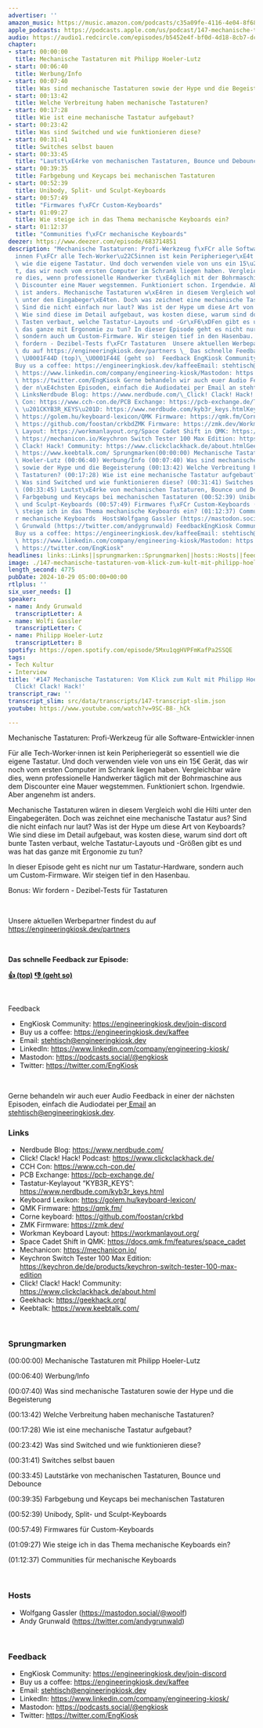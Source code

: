 ```yaml
---
advertiser: ''
amazon_music: https://music.amazon.com/podcasts/c35a09fe-4116-4e04-8f68-77d61b112e46/episodes/ef523e8f-a9b2-434b-9c0e-016f73e8146b/engineering-kiosk-147-mechanische-tastaturen-vom-klick-zum-kult-mit-philipp-hoeler-lutz-von-click-clack-hack
apple_podcasts: https://podcasts.apple.com/us/podcast/147-mechanische-tastaturen-vom-klick-zum-kult-mit-philipp/id1603082924?i=1000674816850&uo=4
audio: https://audio1.redcircle.com/episodes/b5452e4f-bf0d-4d18-8cb7-dc37b89ac59b/stream.mp3
chapter:
- start: 00:00:00
  title: Mechanische Tastaturen mit Philipp Hoeler-Lutz
- start: 00:06:40
  title: Werbung/Info
- start: 00:07:40
  title: Was sind mechanische Tastaturen sowie der Hype und die Begeisterung
- start: 00:13:42
  title: Welche Verbreitung haben mechanische Tastaturen?
- start: 00:17:28
  title: Wie ist eine mechanische Tastatur aufgebaut?
- start: 00:23:42
  title: Was sind Switched und wie funktionieren diese?
- start: 00:31:41
  title: Switches selbst bauen
- start: 00:33:45
  title: "Lautst\xE4rke von mechanischen Tastaturen, Bounce und Debounce"
- start: 00:39:35
  title: Farbgebung und Keycaps bei mechanischen Tastaturen
- start: 00:52:39
  title: Unibody, Split- und Sculpt-Keyboards
- start: 00:57:49
  title: "Firmwares f\xFCr Custom-Keyboards"
- start: 01:09:27
  title: Wie steige ich in das Thema mechanische Keyboards ein?
- start: 01:12:37
  title: "Communities f\xFCr mechanische Keyboards"
deezer: https://www.deezer.com/episode/683714851
description: "Mechanische Tastaturen: Profi-Werkzeug f\xFCr alle Software-Entwickler\u22C5\
  innen F\xFCr alle Tech-Worker\u22C5innen ist kein Peripherieger\xE4t so essentiell\
  \ wie die eigene Tastatur. Und doch verwenden viele von uns ein 15\u20AC Ger\xE4\
  t, das wir noch vom ersten Computer im Schrank liegen haben. Vergleichbar w\xE4\
  re dies, wenn professionelle Handwerker t\xE4glich mit der Bohrmaschine aus dem\
  \ Discounter eine Mauer wegstemmen. Funktioniert schon. Irgendwie. Aber angenehm\
  \ ist anders. Mechanische Tastaturen w\xE4ren in diesem Vergleich wohl die Hilti\
  \ unter den Eingabeger\xE4ten. Doch was zeichnet eine mechanische Tastatur aus?\
  \ Sind die nicht einfach nur laut? Was ist der Hype um diese Art von Keyboards?\
  \ Wie sind diese im Detail aufgebaut, was kosten diese, warum sind dort oft bunte\
  \ Tasten verbaut, welche Tastatur-Layouts und -Gr\xF6\xDFen gibt es und was hat\
  \ das ganze mit Ergonomie zu tun? In dieser Episode geht es nicht nur um Tastatur-Hardware,\
  \ sondern auch um Custom-Firmware. Wir steigen tief in den Hasenbau. Bonus: Wir\
  \ fordern - Dezibel-Tests f\xFCr Tastaturen  Unsere aktuellen Werbepartner findest\
  \ du auf https://engineeringkiosk.dev/partners \_ Das schnelle Feedback zur Episode:\
  \ \U0001F44D (top)\_\U0001F44E (geht so)  Feedback EngKiosk Community: https://engineeringkiosk.dev/join-discord\_\
  Buy us a coffee: https://engineeringkiosk.dev/kaffeeEmail: stehtisch@engineeringkiosk.devLinkedIn:\
  \ https://www.linkedin.com/company/engineering-kiosk/Mastodon: https://podcasts.social/@engkioskTwitter:\
  \ https://twitter.com/EngKiosk Gerne behandeln wir auch euer Audio Feedback in einer\
  \ der n\xE4chsten Episoden, einfach die Audiodatei per Email an stehtisch@engineeringkiosk.dev.\
  \ LinksNerdbude Blog: https://www.nerdbude.com/\_Click! Clack! Hack! Podcast: https://www.clickclackhack.de/CCH\
  \ Con: https://www.cch-con.de/PCB Exchange: https://pcb-exchange.de/Tastatur-Keylayout\
  \ \u201CKYB3R_KEYS\u201D: https://www.nerdbude.com/kyb3r_keys.htmlKeyboard Lexikon:\
  \ https://golem.hu/keyboard-lexicon/QMK Firmware: https://qmk.fm/Corne keyboard:\
  \ https://github.com/foostan/crkbdZMK Firmware: https://zmk.dev/Workman Keyboard\
  \ Layout: https://workmanlayout.org/Space Cadet Shift in QMK: https://docs.qmk.fm/features/space_cadetMechanicon:\
  \ https://mechanicon.io/Keychron Switch Tester 100 Max Edition: https://keychron.de/de/products/keychron-switch-tester-100-max-editionClick!\
  \ Clack! Hack! Community: https://www.clickclackhack.de/about.htmlGeekhack: https://geekhack.org/Keebtalk:\
  \ https://www.keebtalk.com/ Sprungmarken(00:00:00) Mechanische Tastaturen mit Philipp\
  \ Hoeler-Lutz (00:06:40) Werbung/Info (00:07:40) Was sind mechanische Tastaturen\
  \ sowie der Hype und die Begeisterung (00:13:42) Welche Verbreitung haben mechanische\
  \ Tastaturen? (00:17:28) Wie ist eine mechanische Tastatur aufgebaut? (00:23:42)\
  \ Was sind Switched und wie funktionieren diese? (00:31:41) Switches selbst bauen\
  \ (00:33:45) Lautst\xE4rke von mechanischen Tastaturen, Bounce und Debounce (00:39:35)\
  \ Farbgebung und Keycaps bei mechanischen Tastaturen (00:52:39) Unibody, Split-\
  \ und Sculpt-Keyboards (00:57:49) Firmwares f\xFCr Custom-Keyboards (01:09:27) Wie\
  \ steige ich in das Thema mechanische Keyboards ein? (01:12:37) Communities f\xFC\
  r mechanische Keyboards  HostsWolfgang Gassler (https://mastodon.social/@woolf)Andy\
  \ Grunwald (https://twitter.com/andygrunwald) FeedbackEngKiosk Community: https://engineeringkiosk.dev/join-discord\_\
  Buy us a coffee: https://engineeringkiosk.dev/kaffeeEmail: stehtisch@engineeringkiosk.devLinkedIn:\
  \ https://www.linkedin.com/company/engineering-kiosk/Mastodon: https://podcasts.social/@engkioskTwitter:\
  \ https://twitter.com/EngKiosk"
headlines: links::Links||sprungmarken::Sprungmarken||hosts::Hosts||feedback::Feedback
image: ./147-mechanische-tastaturen-vom-klick-zum-kult-mit-philipp-hoeler-lutz-von-click-clack-hack.jpg
length_second: 4775
pubDate: 2024-10-29 05:00:00+00:00
rtlplus: ''
six_user_needs: []
speaker:
- name: Andy Grunwald
  transcriptLetter: A
- name: Wolfi Gassler
  transcriptLetter: C
- name: Philipp Hoeler-Lutz
  transcriptLetter: B
spotify: https://open.spotify.com/episode/5Mxu1qgHVPFmKafPa2SSQE
tags:
- Tech Kultur
- Interview
title: '#147 Mechanische Tastaturen: Vom Klick zum Kult mit Philipp Hoeler-Lutz von
  Click! Clack! Hack!'
transcript_raw: ''
transcript_slim: src/data/transcripts/147-transcript-slim.json
youtube: https://www.youtube.com/watch?v=9SC-B8-_hCk

---
```

<p>Mechanische Tastaturen: Profi-Werkzeug für alle Software-Entwickler⋅innen</p><p>Für alle Tech-Worker⋅innen ist kein Peripheriegerät so essentiell wie die eigene Tastatur. Und doch verwenden viele von uns ein 15€ Gerät, das wir noch vom ersten Computer im Schrank liegen haben. Vergleichbar wäre dies, wenn professionelle Handwerker täglich mit der Bohrmaschine aus dem Discounter eine Mauer wegstemmen. Funktioniert schon. Irgendwie. Aber angenehm ist anders.</p><p>Mechanische Tastaturen wären in diesem Vergleich wohl die Hilti unter den Eingabegeräten. Doch was zeichnet eine mechanische Tastatur aus? Sind die nicht einfach nur laut? Was ist der Hype um diese Art von Keyboards? Wie sind diese im Detail aufgebaut, was kosten diese, warum sind dort oft bunte Tasten verbaut, welche Tastatur-Layouts und -Größen gibt es und was hat das ganze mit Ergonomie zu tun?</p><p>In dieser Episode geht es nicht nur um Tastatur-Hardware, sondern auch um Custom-Firmware. Wir steigen tief in den Hasenbau.</p><p>Bonus: Wir fordern - Dezibel-Tests für Tastaturen</p><p><br></p><p>Unsere aktuellen Werbepartner findest du auf <a href="https://engineeringkiosk.dev/partners">https://engineeringkiosk.dev/partners</a></p><p> </p><p><strong>Das schnelle Feedback zur Episode:</strong></p><p><a href="https://api.openpodcast.dev/feedback/147/upvote" rel="nofollow"><strong>👍 (top)</strong></a><strong> </strong><a href="https://api.openpodcast.dev/feedback/147/downvote" rel="nofollow"><strong>👎 (geht so)</strong></a></p><p><br></p><p>Feedback</p><ul><li>EngKiosk Community: <a href="https://engineeringkiosk.dev/join-discord">https://engineeringkiosk.dev/join-discord</a> </li><li>Buy us a coffee: <a href="https://engineeringkiosk.dev/kaffee">https://engineeringkiosk.dev/kaffee</a></li><li>Email: <a href="mailto:stehtisch@engineeringkiosk.dev" rel="nofollow">stehtisch@engineeringkiosk.dev</a></li><li>LinkedIn: <a href="https://www.linkedin.com/company/engineering-kiosk/" rel="nofollow">https://www.linkedin.com/company/engineering-kiosk/</a></li><li>Mastodon: <a href="https://podcasts.social/@engkiosk" rel="nofollow">https://podcasts.social/@engkiosk</a></li><li>Twitter: <a href="https://twitter.com/EngKiosk" rel="nofollow">https://twitter.com/EngKiosk</a></li></ul><p><br></p><p>Gerne behandeln wir auch euer Audio Feedback in einer der nächsten Episoden, einfach die Audiodatei per<a href="https://engineeringkiosk.dev/kontakt/"> Email</a> an <a href="mailto:stehtisch@engineeringkiosk.dev" rel="nofollow">stehtisch@engineeringkiosk.dev</a>.</p><h3 id="links">Links</h3><ul><li>Nerdbude Blog: <a href="https://www.nerdbude.com/" rel="nofollow">https://www.nerdbude.com/</a> </li><li>Click! Clack! Hack! Podcast: <a href="https://www.clickclackhack.de/" rel="nofollow">https://www.clickclackhack.de/</a></li><li>CCH Con: <a href="https://www.cch-con.de/" rel="nofollow">https://www.cch-con.de/</a></li><li>PCB Exchange: <a href="https://pcb-exchange.de/" rel="nofollow">https://pcb-exchange.de/</a></li><li>Tastatur-Keylayout “KYB3R_KEYS”: <a href="https://www.nerdbude.com/kyb3r_keys.html" rel="nofollow">https://www.nerdbude.com/kyb3r_keys.html</a></li><li>Keyboard Lexikon: <a href="https://golem.hu/keyboard-lexicon/" rel="nofollow">https://golem.hu/keyboard-lexicon/</a></li><li>QMK Firmware: <a href="https://qmk.fm/" rel="nofollow">https://qmk.fm/</a></li><li>Corne keyboard: <a href="https://github.com/foostan/crkbd" rel="nofollow">https://github.com/foostan/crkbd</a></li><li>ZMK Firmware: <a href="https://zmk.dev/" rel="nofollow">https://zmk.dev/</a></li><li>Workman Keyboard Layout: <a href="https://workmanlayout.org/" rel="nofollow">https://workmanlayout.org/</a></li><li>Space Cadet Shift in QMK: <a href="https://docs.qmk.fm/features/space_cadet" rel="nofollow">https://docs.qmk.fm/features/space_cadet</a></li><li>Mechanicon: <a href="https://mechanicon.io/" rel="nofollow">https://mechanicon.io/</a></li><li>Keychron Switch Tester 100 Max Edition: <a href="https://keychron.de/de/products/keychron-switch-tester-100-max-edition" rel="nofollow">https://keychron.de/de/products/keychron-switch-tester-100-max-edition</a></li><li>Click! Clack! Hack! Community: <a href="https://www.clickclackhack.de/about.html" rel="nofollow">https://www.clickclackhack.de/about.html</a></li><li>Geekhack: <a href="https://geekhack.org/" rel="nofollow">https://geekhack.org/</a></li><li>Keebtalk: <a href="https://www.keebtalk.com/" rel="nofollow">https://www.keebtalk.com/</a></li></ul><p><br></p><h3 id="sprungmarken">Sprungmarken</h3><p>(00:00:00) Mechanische Tastaturen mit Philipp Hoeler-Lutz</p><p>(00:06:40) Werbung/Info</p><p>(00:07:40) Was sind mechanische Tastaturen sowie der Hype und die Begeisterung</p><p>(00:13:42) Welche Verbreitung haben mechanische Tastaturen?</p><p>(00:17:28) Wie ist eine mechanische Tastatur aufgebaut?</p><p>(00:23:42) Was sind Switched und wie funktionieren diese?</p><p>(00:31:41) Switches selbst bauen</p><p>(00:33:45) Lautstärke von mechanischen Tastaturen, Bounce und Debounce</p><p>(00:39:35) Farbgebung und Keycaps bei mechanischen Tastaturen</p><p>(00:52:39) Unibody, Split- und Sculpt-Keyboards</p><p>(00:57:49) Firmwares für Custom-Keyboards</p><p>(01:09:27) Wie steige ich in das Thema mechanische Keyboards ein?</p><p>(01:12:37) Communities für mechanische Keyboards</p><p><br></p><h3 id="hosts">Hosts</h3><ul><li>Wolfgang Gassler (<a href="https://mastodon.social/@woolf" rel="nofollow">https://mastodon.social/@woolf</a>)</li><li>Andy Grunwald (<a href="https://twitter.com/andygrunwald" rel="nofollow">https://twitter.com/andygrunwald</a>)</li></ul><p><br></p><h3 id="feedback">Feedback</h3><ul><li>EngKiosk Community: <a href="https://engineeringkiosk.dev/join-discord">https://engineeringkiosk.dev/join-discord</a> </li><li>Buy us a coffee: <a href="https://engineeringkiosk.dev/kaffee">https://engineeringkiosk.dev/kaffee</a></li><li>Email: <a href="mailto:stehtisch@engineeringkiosk.dev" rel="nofollow">stehtisch@engineeringkiosk.dev</a></li><li>LinkedIn: <a href="https://www.linkedin.com/company/engineering-kiosk/" rel="nofollow">https://www.linkedin.com/company/engineering-kiosk/</a></li><li>Mastodon: <a href="https://podcasts.social/@engkiosk" rel="nofollow">https://podcasts.social/@engkiosk</a></li><li>Twitter: <a href="https://twitter.com/EngKiosk" rel="nofollow">https://twitter.com/EngKiosk</a></li></ul>